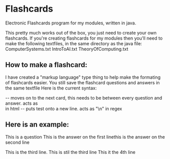 # Flashcards
Electronic Flashcards program for my  modules, written in java.

This pretty much works out of the box, you just need to create your own flashcards.
If you're creating flashcards for my modules then you'll need to make the following textfiles, in the same directory as the java file:
ComputerSystems.txt
IntroToAI.txt 
TheoryOfComputing.txt

## How to make a flashcard:
I have created a "markup language" type thing to help make the formating of flashcards easier.
You still save the flashcard questions and answers in the same textfile
Here is the current syntax:

<break>  -- moves on to the next card, this needs to be between every question and answer. acts as <br> in html
<line> -- puts test onto a new line. acts as "\n" in regex

## Here is an example:

This is a question<break>
This is the answer on the first line<line>this is the answer on the second line
<line>

This is the third line.
This is stil the third line
<line>
This it the 4th line

